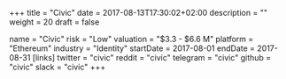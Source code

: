 +++
title = "Civic"
date = 2017-08-13T17:30:02+02:00
description = ""
weight = 20
draft = false

name = "Civic"
risk = "Low"
valuation = "$3.3 - $6.6 M"
platform = "Ethereum"
industry = "Identity"
startDate = 2017-08-01
endDate = 2017-08-31
  [links]
  twitter = "civic"
  reddit = "civic"
  telegram = "civic"
  github = "civic"
  slack = "civic"
+++
